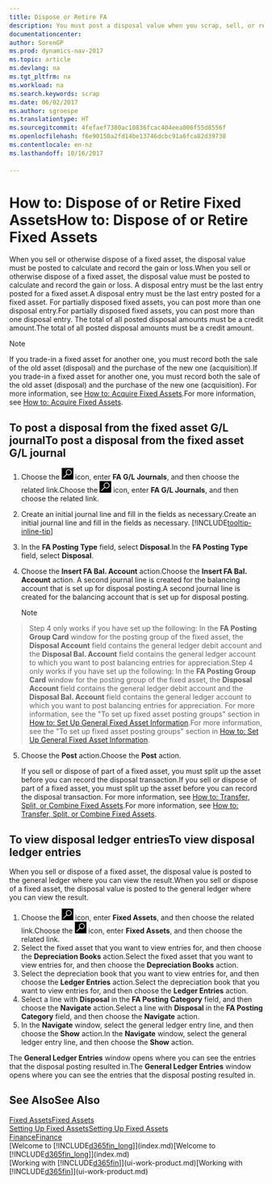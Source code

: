 ```yaml
---
title: Dispose or Retire FA
description: You must post a disposal value when you scrap, sell, or retire a fixed asset.
documentationcenter: 
author: SorenGP
ms.prod: dynamics-nav-2017
ms.topic: article
ms.devlang: na
ms.tgt_pltfrm: na
ms.workload: na
ms.search.keywords: scrap
ms.date: 06/02/2017
ms.author: sgroespe
ms.translationtype: HT
ms.sourcegitcommit: 4fefaef7380ac10836fcac404eea006f55d8556f
ms.openlocfilehash: f6e90150a2fd14be13746dcbc91a6fca82d39738
ms.contentlocale: en-nz
ms.lasthandoff: 10/16/2017

---
```

# <a name="how-to-dispose-of-or-retire-fixed-assets"></a><span data-ttu-id="819e5-103">How to: Dispose of or Retire Fixed Assets</span><span class="sxs-lookup"><span data-stu-id="819e5-103">How to: Dispose of or Retire Fixed Assets</span></span>
<span data-ttu-id="819e5-104">When you sell or otherwise dispose of a fixed asset, the disposal value must be posted to calculate and record the gain or loss.</span><span class="sxs-lookup"><span data-stu-id="819e5-104">When you sell or otherwise dispose of a fixed asset, the disposal value must be posted to calculate and record the gain or loss.</span></span> <span data-ttu-id="819e5-105">A disposal entry must be the last entry posted for a fixed asset.</span><span class="sxs-lookup"><span data-stu-id="819e5-105">A disposal entry must be the last entry posted for a fixed asset.</span></span> <span data-ttu-id="819e5-106">For partially disposed fixed assets, you can post more than one disposal entry.</span><span class="sxs-lookup"><span data-stu-id="819e5-106">For partially disposed fixed assets, you can post more than one disposal entry.</span></span> <span data-ttu-id="819e5-107">The total of all posted disposal amounts must be a credit amount.</span><span class="sxs-lookup"><span data-stu-id="819e5-107">The total of all posted disposal amounts must be a credit amount.</span></span>  

> [!NOTE]  
>   <span data-ttu-id="819e5-108">If you trade-in a fixed asset for another one, you must record both the sale of the old asset (disposal) and the purchase of the new one (acquisition).</span><span class="sxs-lookup"><span data-stu-id="819e5-108">If you trade-in a fixed asset for another one, you must record both the sale of the old asset (disposal) and the purchase of the new one (acquisition).</span></span> <span data-ttu-id="819e5-109">For more information, see [How to: Acquire Fixed Assets](fa-how-acquire.md).</span><span class="sxs-lookup"><span data-stu-id="819e5-109">For more information, see [How to: Acquire Fixed Assets](fa-how-acquire.md).</span></span>  

## <a name="to-post-a-disposal-from-the-fixed-asset-gl-journal"></a><span data-ttu-id="819e5-110">To post a disposal from the fixed asset G/L journal</span><span class="sxs-lookup"><span data-stu-id="819e5-110">To post a disposal from the fixed asset G/L journal</span></span>
1. <span data-ttu-id="819e5-111">Choose the ![Search for Page or Report](media/ui-search/search_small.png "Search for Page or Report icon") icon, enter **FA G/L Journals**, and then choose the related link.</span><span class="sxs-lookup"><span data-stu-id="819e5-111">Choose the ![Search for Page or Report](media/ui-search/search_small.png "Search for Page or Report icon") icon, enter **FA G/L Journals**, and then choose the related link.</span></span>  
2. <span data-ttu-id="819e5-112">Create an initial journal line and fill in the fields as necessary.</span><span class="sxs-lookup"><span data-stu-id="819e5-112">Create an initial journal line and fill in the fields as necessary.</span></span> [!INCLUDE[tooltip-inline-tip](includes/tooltip-inline-tip_md.md)]  
3. <span data-ttu-id="819e5-113">In the **FA Posting Type** field, select **Disposal**.</span><span class="sxs-lookup"><span data-stu-id="819e5-113">In the **FA Posting Type** field, select **Disposal**.</span></span>  
4. <span data-ttu-id="819e5-114">Choose the **Insert FA Bal. Account** action.</span><span class="sxs-lookup"><span data-stu-id="819e5-114">Choose the **Insert FA Bal. Account** action.</span></span> <span data-ttu-id="819e5-115">A second journal line is created for the balancing account that is set up for disposal posting.</span><span class="sxs-lookup"><span data-stu-id="819e5-115">A second journal line is created for the balancing account that is set up for disposal posting.</span></span>  

    > [!NOTE]  
>   <span data-ttu-id="819e5-116">Step 4 only works if you have set up the following: In the **FA Posting Group Card** window for the posting group of the fixed asset, the **Disposal Account** field contains the general ledger debit account and the **Disposal Bal. Account** field contains the general ledger account to which you want to post balancing entries for appreciation.</span><span class="sxs-lookup"><span data-stu-id="819e5-116">Step 4 only works if you have set up the following: In the **FA Posting Group Card** window for the posting group of the fixed asset, the **Disposal Account** field contains the general ledger debit account and the **Disposal Bal. Account** field contains the general ledger account to which you want to post balancing entries for appreciation.</span></span> <span data-ttu-id="819e5-117">For more information, see the "To set up fixed asset posting groups" section in [How to: Set Up General Fixed Asset Information](fa-how-setup-general.md).</span><span class="sxs-lookup"><span data-stu-id="819e5-117">For more information, see the "To set up fixed asset posting groups" section in [How to: Set Up General Fixed Asset Information](fa-how-setup-general.md).</span></span>  
5. <span data-ttu-id="819e5-118">Choose the **Post** action.</span><span class="sxs-lookup"><span data-stu-id="819e5-118">Choose the **Post** action.</span></span>  

    <span data-ttu-id="819e5-119">If you sell or dispose of part of a fixed asset, you must split up the asset before you can record the disposal transaction.</span><span class="sxs-lookup"><span data-stu-id="819e5-119">If you sell or dispose of part of a fixed asset, you must split up the asset before you can record the disposal transaction.</span></span> <span data-ttu-id="819e5-120">For more information, see [How to: Transfer, Split, or Combine Fixed Assets](fa-how-trans-split-combine.md).</span><span class="sxs-lookup"><span data-stu-id="819e5-120">For more information, see [How to: Transfer, Split, or Combine Fixed Assets](fa-how-trans-split-combine.md).</span></span>  

## <a name="to-view-disposal-ledger-entries"></a><span data-ttu-id="819e5-121">To view disposal ledger entries</span><span class="sxs-lookup"><span data-stu-id="819e5-121">To view disposal ledger entries</span></span>
<span data-ttu-id="819e5-122">When you sell or dispose of a fixed asset, the disposal value is posted to the general ledger where you can view the result.</span><span class="sxs-lookup"><span data-stu-id="819e5-122">When you sell or dispose of a fixed asset, the disposal value is posted to the general ledger where you can view the result.</span></span>  

1. <span data-ttu-id="819e5-123">Choose the ![Search for Page or Report](media/ui-search/search_small.png "Search for Page or Report icon") icon, enter **Fixed Assets**, and then choose the related link.</span><span class="sxs-lookup"><span data-stu-id="819e5-123">Choose the ![Search for Page or Report](media/ui-search/search_small.png "Search for Page or Report icon") icon, enter **Fixed Assets**, and then choose the related link.</span></span>  
2. <span data-ttu-id="819e5-124">Select the fixed asset that you want to view entries for, and then choose the **Depreciation Books** action.</span><span class="sxs-lookup"><span data-stu-id="819e5-124">Select the fixed asset that you want to view entries for, and then choose the **Depreciation Books** action.</span></span>  
3. <span data-ttu-id="819e5-125">Select the depreciation book that you want to view entries for, and then choose the **Ledger Entries** action.</span><span class="sxs-lookup"><span data-stu-id="819e5-125">Select the depreciation book that you want to view entries for, and then choose the **Ledger Entries** action.</span></span>  
4. <span data-ttu-id="819e5-126">Select a line with **Disposal** in the **FA Posting Category** field, and then choose the **Navigate** action.</span><span class="sxs-lookup"><span data-stu-id="819e5-126">Select a line with **Disposal** in the **FA Posting Category** field, and then choose the **Navigate** action.</span></span>  
5. <span data-ttu-id="819e5-127">In the **Navigate** window, select the general ledger entry line, and then choose the **Show** action.</span><span class="sxs-lookup"><span data-stu-id="819e5-127">In the **Navigate** window, select the general ledger entry line, and then choose the **Show** action.</span></span>  

<span data-ttu-id="819e5-128">The **General Ledger Entries** window opens where you can see the entries that the disposal posting resulted in.</span><span class="sxs-lookup"><span data-stu-id="819e5-128">The **General Ledger Entries** window opens where you can see the entries that the disposal posting resulted in.</span></span>  

## <a name="see-also"></a><span data-ttu-id="819e5-129">See Also</span><span class="sxs-lookup"><span data-stu-id="819e5-129">See Also</span></span>
[<span data-ttu-id="819e5-130">Fixed Assets</span><span class="sxs-lookup"><span data-stu-id="819e5-130">Fixed Assets</span></span>](fa-manage.md)  
[<span data-ttu-id="819e5-131">Setting Up Fixed Assets</span><span class="sxs-lookup"><span data-stu-id="819e5-131">Setting Up Fixed Assets</span></span>](fa-setup.md)  
[<span data-ttu-id="819e5-132">Finance</span><span class="sxs-lookup"><span data-stu-id="819e5-132">Finance</span></span>](finance.md)  
<span data-ttu-id="819e5-133">[Welcome to [!INCLUDE[d365fin_long](includes/d365fin_long_md.md)]](index.md)</span><span class="sxs-lookup"><span data-stu-id="819e5-133">[Welcome to [!INCLUDE[d365fin_long](includes/d365fin_long_md.md)]](index.md)</span></span>  
<span data-ttu-id="819e5-134">[Working with [!INCLUDE[d365fin](includes/d365fin_md.md)]](ui-work-product.md)</span><span class="sxs-lookup"><span data-stu-id="819e5-134">[Working with [!INCLUDE[d365fin](includes/d365fin_md.md)]](ui-work-product.md)</span></span>

